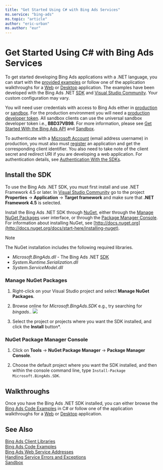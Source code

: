 ```yaml
---
title: "Get Started Using C# with Bing Ads Services"
ms.service: "bing-ads"
ms.topic: "article"
author: "eric-urban"
ms.author: "eur"
---
```

# Get Started Using C# with Bing Ads Services
To get started developing Bing Ads applications with a .NET language, you can start with the [provided examples](~/guides/code-examples.md) or follow one of the application walkthroughs for a [Web](~/guides/walkthrough-web-application-csharp.md) or [Desktop](~/guides/walkthrough-desktop-application-csharp.md) application. The examples have been developed with the Bing Ads .NET [SDK](~/guides/client-libraries.md) and [Visual Studio Community](https://www.visualstudio.com/vs/community/). Your custom configuration may vary.

You will need user credentials with access to Bing Ads either in [production](https://secure.bingads.microsoft.com/) or [sandbox](https://secure.sandbox.bingads.microsoft.com/Auth?EnvContext=Sandbox). For the production environment you will need a [production developer token](~/guides/get-started.md#get-developer-token). All sandbox clients can use the universal sandbox developer token i.e., **BBD37VB98**. For more information, please see [Get Started With the Bing Ads API](../guides/get-started.md) and [Sandbox](../guides/sandbox.md).

To authenticate with a [Microsoft Account](https://account.microsoft.com/account) (email address username) in production, you must also must [register](../guides/authentication-oauth.md#registerapplication) an application and get the corresponding client identifier. You also need to take note of the client secret and redirect URI if you are developing a web application. For authentication details, see [Authentication With the SDKs](~/guides/sdk-authentication.md#oauth).

## <a name="installation"></a>Install the SDK
To use the Bing Ads .NET SDK, you must first install and use .NET Framework 4.5 or later. In [Visual Studio Community](https://www.visualstudio.com/vs/community/) go to the project **Properties** -&gt; **Application** -&gt; **Target framework** and make sure that **.NET Framework 4.5** is selected.

Install the Bing Ads .NET SDK through [NuGet](https://www.nuget.org/packages/Microsoft.BingAds.SDK/), either through the [Manage NuGet Packages](#manage-nuget) user interface, or through the [Package Manager Console](#package-manager). For information about installing NuGet, see [http://docs.nuget.org](http://docs.nuget.org/docs/start-here/installing-nuget).

> [!NOTE]
> The NuGet installation includes the following required libraries.
> 
> -   *Microsoft.BingAds.dll* - The Bing Ads .NET [SDK](~/guides/client-libraries.md)
> -   *System.Runtime.Serialization.dll*
> -   *System.ServiceModel.dll*

### <a name="manage-nuget"></a>Manage NuGet Packages

1. Right-click on your Visual Studio project and select **Manage NuGet Packages**.

2. Browse online for *Microsoft.BingAds.SDK* e.g., try searching for *bingads*..
   ![](~/guides/media/net-sdk-install.png)  

3. Select the project or projects where you want the SDK installed, and click the **Install** button*.

### <a name="package-manager"></a>NuGet Package Manager Console

1. Click on **Tools** -&gt; **NuGet Package Manager** -&gt; **Package Manager Console**.

2. Choose the default project where you want the SDK installed, and then within the console command line, type `Install-Package Microsoft.BingAds.SDK`. 

## <a name="walkthrough"></a>Walkthroughs
Once you have the Bing Ads .NET SDK installed, you can either browse the [Bing Ads Code Examples](../guides/code-examples.md) in C# or follow one of the application walkthroughs for a [Web](~/guides/walkthrough-web-application-csharp.md) or [Desktop](~/guides/walkthrough-desktop-application-csharp.md) application.

## See Also
[Bing Ads Client Libraries](../guides/client-libraries.md)    
[Bing Ads Code Examples](../guides/code-examples.md)    
[Bing Ads Web Service Addresses](../guides/web-service-addresses.md)  
[Handling Service Errors and Exceptions](~/guides/handle-service-errors-exceptions.md)  
[Sandbox](../guides/sandbox.md)  